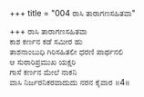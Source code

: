 +++
title = "004 ರಾಸಿ ತಾರಾಗಣಸಹಿತವಾ"

+++
ರಾಸಿ ತಾರಾಗಣಸಹಿತವಾ   
ಕಾಶ ಕರ್ಣನ ಕಡೆ ಸಮೀರ ಹು   
ತಾಶನಾಂಬುಧಿ ಗಿರಿಸಹಿತಲೀ ಧರಣಿ ಪಾರ್ಥನಲಿ   
ಆ ಸುರಾರಿಪ್ರಮುಖ ಯಕ್ಷರಿ   
ಗಾಸೆ ಕರ್ಣನ ಮೇಲೆ ನಾಕನಿ   
ವಾಸಿ ನಿರ್ಜರನಿಕರವಾದುದು ನರನ ಕೈವಾರ      ॥4॥